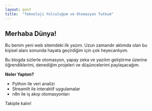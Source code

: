 ```yaml
---
layout: post
title:  "Teknoloji Yolculuğum ve Otomasyon Tutkum"
---
```


## Merhaba Dünya!

Bu benim yeni web sitemdeki ilk yazım. Uzun zamandır aklımda olan bu kişisel alanı sonunda hayata geçirdiğim için çok heyecanlıyım.

Bu blogda sizlerle otomasyon, yapay zeka ve yazılım geliştirme üzerine öğrendiklerimi, denediğim projeleri ve düşüncelerimi paylaşacağım.

**Neler Yaptım?**
* Python ile veri analizi
* Streamlit ile interaktif uygulamalar
* n8n ile iş akışı otomasyonları

Takipte kalın!

